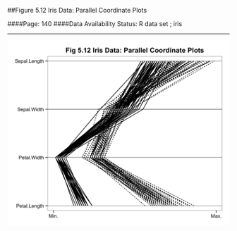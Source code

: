 ##Figure 5.12 Iris Data: Parallel Coordinate Plots

####Page: 140
####Data Availability Status: R data set ; iris
***
![`Iris Data: Parallel Coordinate Plots`](fig05-12_iris-data-parallel-coordinate-plots.png)


